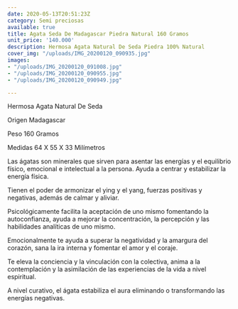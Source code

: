 ```yaml
---
date: 2020-05-13T20:51:23Z
category: Semi preciosas
available: true
title: Agata Seda De Madagascar Piedra Natural 160 Gramos
unit_price: '140.000'
description: Hermosa Agata Natural De Seda Piedra 100% Natural
cover_img: "/uploads/IMG_20200120_090935.jpg"
images:
- "/uploads/IMG_20200120_091008.jpg"
- "/uploads/IMG_20200120_090955.jpg"
- "/uploads/IMG_20200120_090949.jpg"

---
```

Hermosa Agata Natural De Seda 

Origen Madagascar 

Peso 160 Gramos 

Medidas 64 X 55 X 33 Milímetros 

Las ágatas son minerales que sirven para asentar las energías y el equilibrio físico, emocional e intelectual a la persona. Ayuda a centrar y estabilizar la energía física.

Tienen el poder de armonizar el ying y el yang, fuerzas positivas y negativas, además de calmar y aliviar.

Psicológicamente facilita la aceptación de uno mismo fomentando la autoconfianza, ayuda a mejorar la concentración, la percepción y las habilidades analíticas de uno mismo.

Emocionalmente te ayuda a superar la negatividad y la amargura del corazón, sana la ira interna y fomentar el amor y el coraje.

Te eleva la conciencia y la vinculación con la colectiva, anima a la contemplación y la asimilación de las experiencias de la vida a nivel espiritual.

A nivel curativo, el ágata estabiliza el aura eliminando o transformando las energías negativas.